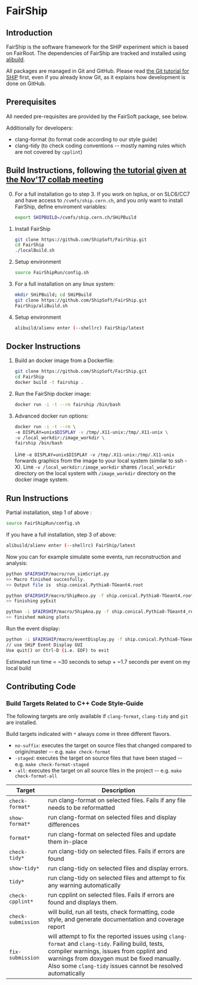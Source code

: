 # FairShip

## Introduction

FairShip is the software framework for the SHiP experiment which is based on
FairRoot. The dependencies of FairShip are tracked and installed using
[alibuild](https://alisw.github.io/alibuild/).

All packages are managed in Git and GitHub. Please read [the Git tutorial for
SHiP](https://github.com/ShipSoft/FairShip/wiki/Git-Tutorial-for-SHiP) first,
even if you already know Git, as it explains how development is done on GitHub.

## Prerequisites

All needed pre-requisites are provided by the FairSoft package, see below.

Additionally for developers:
  * clang-format (to format code according to our style guide)
  * clang-tidy (to check coding conventions -- mostly naming rules which are not covered by `cpplint`)

## Build Instructions, following [the tutorial given at the Nov'17 collab meeting](https://indico.cern.ch/event/663423/contributions/2760156/attachments/1555373/2445724/Ship-Soft-CollaborationMeetingNov2017.pdf)
0. For a full installation go to step 3. If you work on lxplus, or on SLC6/CC7
   and have access to `/cvmfs/ship.cern.ch`, and you only want to install FairShip, define enviroment variables:
    ```bash
    export SHIPBUILD=/cvmfs/ship.cern.ch/SHiPBuild
    ```    

1. Install FairShip
    ```bash
    git clone https://github.com/ShipSoft/FairShip.git
    cd FairShip
    ./localBuild.sh
    ```    
2. Setup environment
    ```bash
    source FairShipRun/config.sh
    ```    

3. For a full installation on any linux system:
    ```bash
    mkdir SHiPBuild; cd SHiPBuild
    git clone https://github.com/ShipSoft/FairShip.git 
    FairShip/aliBuild.sh
    ```    

4. Setup environment
    ```bash
    alibuild/alienv enter (--shellrc) FairShip/latest
    ```    
    
## Docker Instructions
1. Build an docker image from a Dockerfile:
    ```bash
    git clone https://github.com/ShipSoft/FairShip.git
    cd FairShip
    docker build -t fairship .
    ``` 
2. Run the FairShip docker image:
    ```bash
    docker run -i -t --rm fairship /bin/bash
    ``` 
3. Advanced docker run options:
    ```bash
    docker run -i -t --rm \
    -e DISPLAY=unix$DISPLAY -v /tmp/.X11-unix:/tmp/.X11-unix \
    -v /local_workdir:/image_workdir \
    fairship /bin/bash
    ``` 
    Line ```-e DISPLAY=unix$DISPLAY -v /tmp/.X11-unix:/tmp/.X11-unix``` forwards graphics from the image to your local system         (similar to ssh -X). Line ```-v /local_workdir:/image_workdir``` shares ```/local_workdir``` directory on the local system with ```/image_workdir``` directory on the docker image system.

## Run Instructions

Partial installation, step 1 of above :

```bash
source FairShipRun/config.sh
```    

If you have a full installation, step 3 of above:

```bash
alibuild/alienv enter (--shellrc) FairShip/latest
```    

Now you can for example simulate some events, run reconstruction and analysis:

```bash
python $FAIRSHIP/macro/run_simScript.py
>> Macro finished succesfully.
>> Output file is  ship.conical.Pythia8-TGeant4.root

python $FAIRSHIP/macro/ShipReco.py -f ship.conical.Pythia8-TGeant4.root -g geofile_full.conical.Pythia8-TGeant4.root
>> finishing pyExit

python -i $FAIRSHIP/macro/ShipAna.py -f ship.conical.Pythia8-TGeant4_rec.root -g geofile_full.conical.Pythia8-TGeant4.root
>> finished making plots
```

Run the event display:

```bash
python -i $FAIRSHIP/macro/eventDisplay.py -f ship.conical.Pythia8-TGeant4_rec.root -g geofile_full.conical.Pythia8-TGeant4.root
// use SHiP Event Display GUI
Use quit() or Ctrl-D (i.e. EOF) to exit
```

Estimated run time = ~30 seconds to setup + ~1.7 seconds per event on my local build 
 
## Contributing Code

### Build Targets Related to C++ Code Style-Guide

The following targets are only available if `clang-format`, `clang-tidy` and `git` are installed.

Build targets indicated with `*` always come in three different flavors.
  * `no-suffix`: executes the target on source files that changed compared to origin/master -- e.g. `make check-format`
  * `-staged`: executes the target on source files that have been staged -- e.g. `make check-format-staged`
  * `-all`: executes the target on all source files in the project -- e.g. `make check-format-all`

| Target          | Description  |
| --------------- | ------------ |
| `check-format*` | run clang-format on selected files. Fails if any file needs to be reformatted |
| `show-format*` | run clang-format on selected files and display differences |
| `format*` | run clang-format on selected files and update them in-place |
| `check-tidy*` | run clang-tidy on selected files. Fails if errors are found |
| `show-tidy*` | run clang-tidy on selected files and display errors. |
| `tidy*` | run clang-tidy on selected files and attempt to fix any warning automatically |
| `check-cpplint*` | run cpplint on selected files. Fails if errors are found and displays them. |
| `check-submission` | will build, run all tests, check formatting, code style, and generate documentation and coverage report |
| `fix-submission` | will attempt to fix the reported issues using `clang-format` and `clang-tidy`. Failing build, tests, compiler warnings, issues from cpplint and warnings from doxygen must be fixed manually. Also some `clang-tidy` issues cannot be resolved automatically |
